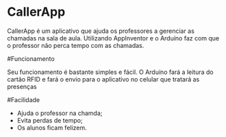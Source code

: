 CallerApp
==========

CallerApp é um aplicativo que ajuda os professores a gerenciar as chamadas na sala de aula. Utilizando AppInventor e o Arduíno faz com que o professor não perca tempo com as chamadas.

#Funcionamento

Seu funcionamento é bastante simples e fácil. O Arduíno fará a leitura do cartão RFID e fará o envio para o aplicativo no celular que tratará as presenças

#Facilidade

 * Ajuda o professor na chamda;
 * Evita perdas de tempo;
 * Os alunos ficam felizem.
